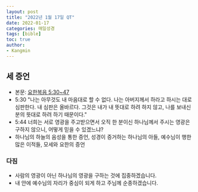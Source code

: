 ```yaml
---
layout: post
title: "2022년 1월 17일 QT"
date: 2022-01-17
categories: 매일성경
tags: [bible]
toc: true
author:
- Kangmin
---
```


## 세 증언
- 본문: [요한복음 5:30~47](https://www.bskorea.or.kr/bible/korbibReadpage.php?version=SAENEW&book=jhn&chap=5&sec=30&cVersion=&fontSize=15px&fontWeight=normal#focus)
- 5:30 "나는 아무것도 내 마음대로 할 수 없다. 나는 아버지께서 하라고 하시는 대로 심판한다. 내 심판은 올바르다. 그것은 내가 내 뜻대로 하려 하지 않고,
  나를 보내신 분의 뜻대로 하려 하기 때문이다."
- 5:44 너희는 서로 영광을 주고받으면서 오직 한 분이신 하나님께서 주시는 영광은 구하지 않으니, 어떻게 믿을 수 있겠느냐?
- 하나님의 하늘의 음성을 통한 증언, 성경이 증거하는 하나님의 아들, 예수님이 행한 많은 이적들, 모세와 요한의 증언

### 다짐
- 사람의 영광이 아닌 하나님의 영광을 구하는 것에 집중하겠습니다.
- 내 안에 예수님의 자리가 중심이 되게 하고 주님께 순종하겠습니다.
